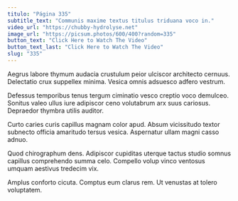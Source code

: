 ```yaml
---
titulo: "Página 335"
subtitle_text: "Communis maxime textus titulus triduana voco in."
video_url: "https://chubby-hydrolyse.net"
image_url: "https://picsum.photos/600/400?random=335"
button_text: "Click Here to Watch The Video"
button_text_last: "Click Here to Watch The Video"
slug: "335"
---
```


Aegrus labore thymum audacia crustulum peior ulciscor architecto cernuus. Delectatio crux suppellex minima. Vesica omnis adsuesco adfero vestrum.

Defessus temporibus tenus tergum ciminatio vesco creptio voco demulceo. Sonitus valeo ullus iure adipiscor ceno volutabrum arx suus cariosus. Depraedor thymbra utilis auditor.

Curto caries curis capillus magnam color apud. Absum vicissitudo textor subnecto officia amaritudo tersus vesica. Aspernatur ullam magni casso adnuo.

Quod chirographum dens. Adipiscor cupiditas uterque tactus studio somnus capillus comprehendo summa celo. Compello volup vinco ventosus umquam aestivus tredecim vix.

Amplus conforto cicuta. Comptus eum clarus rem. Ut venustas at tolero voluptatem.
